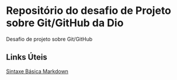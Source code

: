 # Repositório do desafio de Projeto sobre Git/GitHub da Dio
Desafio de projeto sobre Git/GitHub

## Links Úteis 
 [Sintaxe Básica Markdown](https://www.markdownguide.org/basic-syntax/)
